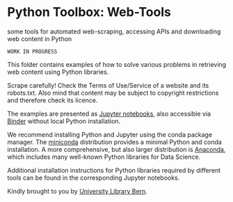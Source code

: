 # Python Toolbox: Web-Tools

some tools for automated web-scraping, accessing APIs and downloading web content in Python

	WORK IN PROGRESS

This folder contains examples of how to solve various problems in retrieving web content using Python libraries.

Scrape carefully! Check the Terms of Use/Service of a website and its robots.txt. Also mind that content may be subject to copyright restrictions and therefore check its licence.

The examples are presented as [Jupyter notebooks](http://jupyter.org), also accessible via [Binder](https://en.wikipedia.org/wiki/Binder_Project) without local Python installation.

We recommend installing Python and Jupyter using the conda package manager. The [miniconda](http://docs.conda.io/en/latest/miniconda.html) distribution provides a minimal Python and conda installation. A more comprehensive, but also larger distribution is [Anaconda](https://www.anaconda.com/products/individual), which includes many well-known Python libraries for Data Science.

Additional installation instructions for Python libraries required by different tools can be found in the corresponding Jupyter notebooks.

Kindly brought to you by [University Library Bern](https://www.unibe.ch/university/services/university_library/ub/index_eng.html).
